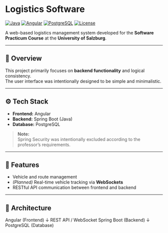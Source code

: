 # Logistics Software

[![Java](https://img.shields.io/badge/Backend-Java%20%7C%20Spring%20Boot-blue)]()
[![Angular](https://img.shields.io/badge/Frontend-Angular-red)]()
[![PostgreSQL](https://img.shields.io/badge/Database-PostgreSQL-lightblue)]()
[![License](https://img.shields.io/badge/License-Academic-lightgrey)]()

A web-based logistics management system developed for the **Software Practicum Course** at the **University of Salzburg**.

---

## 🧭 Overview
This project primarily focuses on **backend functionality** and logical consistency.  
The user interface was intentionally designed to be simple and minimalistic.

---

## ⚙️ Tech Stack
- **Frontend:** Angular  
- **Backend:** Spring Boot (Java)  
- **Database:** PostgreSQL  

> **Note:**  
> Spring Security was intentionally excluded according to the professor’s requirements.

---

## 🚀 Features
- Vehicle and route management  
- *(Planned)* Real-time vehicle tracking via **WebSockets**  
- RESTful API communication between frontend and backend  

---

## 🧩 Architecture

Angular (Frontend)
↓ REST API / WebSocket
Spring Boot (Backend)
↓
PostgreSQL (Database)
